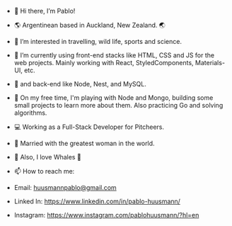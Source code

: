 - 👋 Hi there, I’m Pablo!
- 🌎 Argentinean based in Auckland, New Zealand. 🌏
- 👀 I’m interested in travelling, wild life, sports and science.
- 🌱 I’m currently using front-end stacks like HTML, CSS and JS for the web projects. Mainly working with React, StyledComponents, Materials-UI, etc.
- 🌱 and back-end like Node, Nest, and MySQL.
- 🌱 On my free time, I'm playing with Node and Mongo, building some small projects to learn more about them. Also practicing Go and solving algorithms.
- 💻 Working as a Full-Stack Developer for Pitcheers.
- 💞️ Married with the greatest woman in the world.
- 🐳 Also, I love Whales 🐋

- 📫 How to reach me: 
- Email: 		huusmannpablo@gmail.com
- Linked In: 	https://www.linkedin.com/in/pablo-huusmann/
- Instagram: 	https://www.instagram.com/pablohuusmann/?hl=en 

<!---
HuusmannPablo/HuusmannPablo is a ✨ special ✨ repository because its `README.md` (this file) appears on your GitHub profile.
You can click the Preview link to take a look at your changes.
--->
